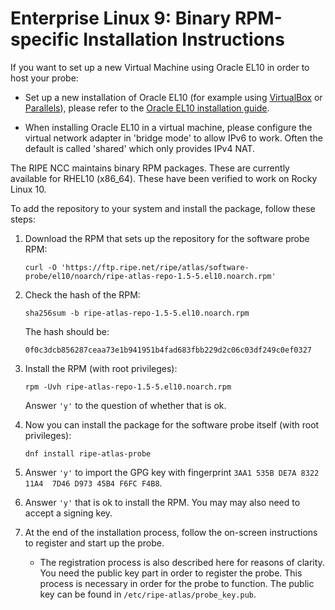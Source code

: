 # Enterprise Linux 9: Binary RPM-specific Installation Instructions

If you want to set up a new Virtual Machine using Oracle EL10 in order to host your probe:

* Set up a new installation of Oracle EL10 (for example using [VirtualBox](https://www.virtualbox.org/) or [Parallels](https://www.parallels.com/)), please refer to the [Oracle EL10 installation guide](https://docs.oracle.com/en/operating-systems/oracle-linux/10/).

* When installing Oracle EL10 in a virtual machine, please configure the virtual network adapter in 'bridge mode' to allow IPv6 to work. Often the default is called 'shared' which only provides IPv4 NAT.

The RIPE NCC maintains binary RPM packages. These are currently available for RHEL10
(x86_64). These have been verified to work on Rocky Linux 10.

To add the repository to your system and install the package, follow these steps:

1. Download the RPM that sets up the repository for the software probe RPM:

    ```
    curl -O 'https://ftp.ripe.net/ripe/atlas/software-probe/el10/noarch/ripe-atlas-repo-1.5-5.el10.noarch.rpm'
    ```

2. Check the hash of the RPM:

    ```
    sha256sum -b ripe-atlas-repo-1.5-5.el10.noarch.rpm
    ```

    The hash should be:

    ```
    0f0c3dcb856287ceaa73e1b941951b4fad683fbb229d2c06c03df249c0ef0327
    ```

3. Install the RPM (with root privileges):

    ```
    rpm -Uvh ripe-atlas-repo-1.5-5.el10.noarch.rpm
    ```

    Answer `'y'` to the question of whether that is ok.


4. Now you can install the package for the software probe itself (with root privileges):

    ```
    dnf install ripe-atlas-probe
    ```

5. Answer `'y'` to import the GPG key with fingerprint `3AA1 535B DE7A 8322 11A4  7D46 D973 45B4 F6FC F4B8`.

6. Answer `'y'` that is ok to install the RPM. You may may also need to accept a signing key.

7. At the end of the installation process, follow the on-screen instructions to register and start up the probe.

    * The registration process is also described here for reasons of clarity. You need the public key part in order to
register the probe. This process is necessary in order for the probe to function. The public key can be found in 
`/etc/ripe-atlas/probe_key.pub`.
